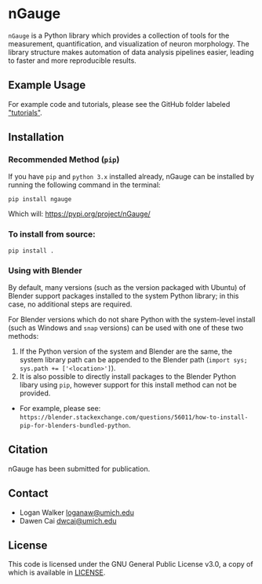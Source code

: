 # nGauge
`nGauge` is a Python library which provides a collection of tools for the measurement, quantification, and visualization of neuron morphology. The library structure makes automation of data analysis pipelines easier, leading to faster and more reproducible results.

## Example Usage
For example code and tutorials, please see the GitHub folder labeled ["tutorials"](tutorials/README.md).

## Installation

### Recommended Method (`pip`)

If you have  `pip` and `python 3.x` installed already, nGauge can be installed by running the following command
in the terminal:

`pip install ngauge`

Which will: <https://pypi.org/project/nGauge/>

### To install from source:

`pip install .`

### Using with Blender

By default, many versions (such as the version packaged with Ubuntu) of Blender
support packages installed to the system Python library; in this case, no additional
steps are required.

For Blender versions which do not share Python with the system-level install (such
as Windows and `snap` versions) can be used with one of these two methods:

1. If the Python version of the system and Blender are the same, the system
library path can be appended to the Blender path (`import sys; sys.path += ['<location>']`).
2. It is also possible to directly install packages to the Blender Python libary
using `pip`, however support for this install method can not be provided.
  * For example, please see: `https://blender.stackexchange.com/questions/56011/how-to-install-pip-for-blenders-bundled-python`.

## Citation

nGauge has been submitted for publication. 

## Contact
 * Logan Walker <loganaw@umich.edu>
 * Dawen Cai <dwcai@umich.edu>

## License

This code is licensed under the GNU General Public License v3.0, a copy of which is available in [LICENSE](LICENSE).
